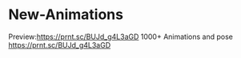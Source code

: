 # New-Animations
Preview:https://prnt.sc/BUJd_g4L3aGD
1000+ Animations and pose
https://prnt.sc/BUJd_g4L3aGD
